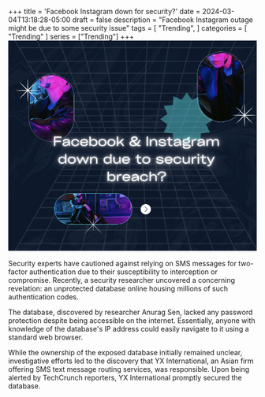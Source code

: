 +++
title = 'Facebook Instagram down for security?'
date = 2024-03-04T13:18:28-05:00
draft = false
description = "Facebook Instagram outage might be due to some security issue"
tags = [
    "Trending",
]
categories = [
    "Trending"
]
series = ["Trending"]
+++
![header](./images/image.png "Facebook instagram down")

Security experts have cautioned against relying on SMS messages for two-factor authentication due to their susceptibility to interception or compromise. Recently, a security researcher uncovered a concerning revelation: an unprotected database online housing millions of such authentication codes.

The database, discovered by researcher Anurag Sen, lacked any password protection despite being accessible on the internet. Essentially, anyone with knowledge of the database's IP address could easily navigate to it using a standard web browser.

While the ownership of the exposed database initially remained unclear, investigative efforts led to the discovery that YX International, an Asian firm offering SMS text message routing services, was responsible. Upon being alerted by TechCrunch reporters, YX International promptly secured the database.




